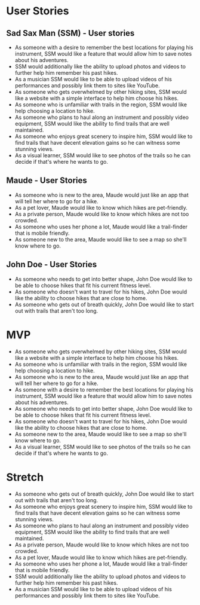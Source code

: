 # User Stories

## Sad Sax Man (SSM) - User stories
* As someone with a desire to remember the best locations for playing his instrument, SSM would like a feature that would allow him to save notes about his adventures.
* SSM would additionally like the ability to upload photos and videos to further help him remember his past hikes.
* As a musician SSM would like to be able to upload videos of his performances and possibly link them to sites like YouTube.
* As someone who gets overwhelmed by other hiking sites, SSM would like a website with a simple interface to help him choose his hikes.
* As someone who is unfamiliar with trails in the region, SSM would like help choosing a location to hike.
* As someone who plans to haul along an instrument and possibly video equipment, SSM would like the ability to find trails that are well maintained.
* As someone who enjoys great scenery to inspire him, SSM would like to find trails that have decent elevation gains so he can witness some stunning views.
* As a visual learner, SSM would like to see photos of the trails so he can decide if that's where he wants to go.

## Maude - User Stories
* As someone who is new to the area, Maude would just like an app that will tell her where to go for a hike.
* As a pet lover, Maude would like to know which hikes are pet-friendly.
* As a private person, Maude would like to know which hikes are not too crowded.
* As someone who uses her phone a lot, Maude would like a trail-finder that is mobile friendly.
* As someone new to the area, Maude would like to see a map so she'll know where to go.

## John Doe - User Stories
* As someone who needs to get into better shape, John Doe would like to be able to choose hikes that fit his current fitness level.
* As someone who doesn't want to travel for his hikes, John Doe would like the ability to choose hikes that are close to home.
* As someone who gets out of breath quickly, John Doe would like to start out with trails that aren't too long.

# MVP
* As someone who gets overwhelmed by other hiking sites, SSM would like a website with a simple interface to help him choose his hikes.
* As someone who is unfamiliar with trails in the region, SSM would like help choosing a location to hike.
* As someone who is new to the area, Maude would just like an app that will tell her where to go for a hike.
* As someone with a desire to remember the best locations for playing his instrument, SSM would like a feature that would allow him to save notes about his adventures.
* As someone who needs to get into better shape, John Doe would like to be able to choose hikes that fit his current fitness level.
* As someone who doesn't want to travel for his hikes, John Doe would like the ability to choose hikes that are close to home.
* As someone new to the area, Maude would like to see a map so she'll know where to go.
* As a visual learner, SSM would like to see photos of the trails so he can decide if that's where he wants to go.

# Stretch
* As someone who gets out of breath quickly, John Doe would like to start out with trails that aren't too long.
* As someone who enjoys great scenery to inspire him, SSM would like to find trails that have decent elevation gains so he can witness some stunning views.
* As someone who plans to haul along an instrument and possibly video equipment, SSM would like the ability to find trails that are well maintained.
* As a private person, Maude would like to know which hikes are not too crowded.
* As a pet lover, Maude would like to know which hikes are pet-friendly.
* As someone who uses her phone a lot, Maude would like a trail-finder that is mobile friendly.
* SSM would additionally like the ability to upload photos and videos to further help him remember his past hikes.
* As a musician SSM would like to be able to upload videos of his performances and possibly link them to sites like YouTube.
